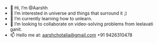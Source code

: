 - 👋 Hi, I’m @Aarshh
- 👀 I’m interested in universe and things that surround it ;)
- 🌱 I’m currently learning how to unlearn.
- 💞️ I’m looking to collaborate on video-solving problems from leelavati ganit.
- 📫 Hello me at: aarshchotalia@gmail.com +91 9426310478

<!---
Aarshh/Aarshh is a ✨ special ✨ repository because its `README.md` (this file) appears on your GitHub profile.
You can click the Preview link to take a look at your changes.
--->
